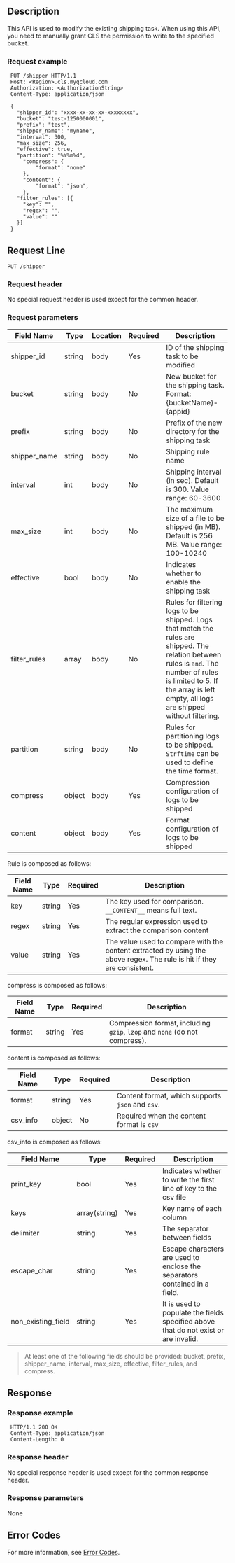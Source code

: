 ## Description

This API is used to modify the existing shipping task. When using this API, you need to manually grant CLS the permission to write to the specified bucket.



### Request example

```
 PUT /shipper HTTP/1.1
 Host: <Region>.cls.myqcloud.com
 Authorization: <AuthorizationString>
 Content-Type: application/json
 
 {
   "shipper_id": "xxxx-xx-xx-xx-xxxxxxxx",
   "bucket": "test-1250000001",
   "prefix": "test",
   "shipper_name": "myname",
   "interval": 300,
   "max_size": 256,
   "effective": true,
   "partition": "%Y%m%d",
     "compress": {
         "format": "none"
     },
     "content": {
         "format": "json",
     },
   "filter_rules": [{
     "key": "",
     "regex": "",
     "value": ""
   }]
 }
```



## Request Line

```
PUT /shipper
```

### Request header

No special request header is used except for the common header.

### Request parameters

| Field Name | Type | Location | Required | Description |
| ------------ | ------ | ---- | ---- | ------------------------------------------------------------ |
| shipper_id | string | body | Yes | ID of the shipping task to be modified |
| bucket | string | body | No | New bucket for the shipping task. Format: {bucketName}-{appid} |
| prefix | string | body | No | Prefix of the new directory for the shipping task |
| shipper_name | string | body | No | Shipping rule name |
| interval | int | body | No | Shipping interval (in sec). Default is 300. Value range: 60-3600 |
| max_size | int | body | No | The maximum size of a file to be shipped (in MB). Default is 256 MB. Value range: 100-10240 |
| effective | bool | body | No | Indicates whether to enable the shipping task |
| filter_rules | array | body | No | Rules for filtering logs to be shipped. Logs that match the rules are shipped. The relation between rules is `and`. The number of rules is limited to 5. If the array is left empty, all logs are shipped without filtering. |
| partition | string | body | No | Rules for partitioning logs to be shipped. `Strftime` can be used to define the time format. |
| compress | object | body | Yes | Compression configuration of logs to be shipped |
| content | object | body | Yes | Format configuration of logs to be shipped |

Rule is composed as follows:

| Field Name | Type | Required | Description |
| ------ | ------ | ---- | ----------------------------------------------------- |
| key | string | Yes | The key used for comparison. `__CONTENT__` means full text. |
| regex | string | Yes | The regular expression used to extract the comparison content |
| value | string | Yes | The value used to compare with the content extracted by using the above regex. The rule is hit if they are consistent. |

compress is composed as follows:

| Field Name | Type | Required | Description |
| ------ | ------ | ---- | ------------------------------------------ |
| format | string | Yes | Compression format, including `gzip`, `lzop` and `none` (do not compress). |

content is composed as follows:

| Field Name | Type | Required | Description |
| -------- | ------ | -------- | --------------------------- |
| format | string | Yes | Content format, which supports `json` and `csv`. |
| csv_info | object | No | Required when the content format is `csv` |

csv_info is composed as follows:

| Field Name | Type | Required | Description |
| ------------------ | ------------- | -------- | ------------------------------------------------ |
| print_key | bool | Yes | Indicates whether to write the first line of key to the csv file |
| keys | array(string) | Yes | Key name of each column |
| delimiter | string | Yes | The separator between fields |
| escape_char | string | Yes | Escape characters are used to enclose the separators contained in a field. |
| non_existing_field | string | Yes | It is used to populate the fields specified above that do not exist or are invalid. |

> At least one of the following fields should be provided: bucket, prefix, shipper_name, interval, max_size, effective, filter_rules, and compress.

## Response

### Response example

```
 HTTP/1.1 200 OK
 Content-Type: application/json
 Content-Length: 0
```

### Response header

No special response header is used except for the common response header.

### Response parameters
None

## Error Codes

For more information, see [Error Codes](https://intl.cloud.tencent.com/document/product/614/12402).

